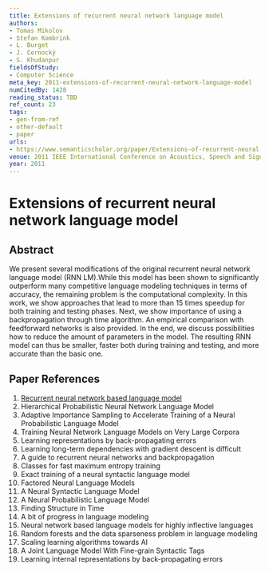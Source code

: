 ```yaml
---
title: Extensions of recurrent neural network language model
authors:
- Tomas Mikolov
- Stefan Kombrink
- L. Burget
- J. Cernocký
- S. Khudanpur
fieldsOfStudy:
- Computer Science
meta_key: 2011-extensions-of-recurrent-neural-network-language-model
numCitedBy: 1428
reading_status: TBD
ref_count: 23
tags:
- gen-from-ref
- other-default
- paper
urls:
- https://www.semanticscholar.org/paper/Extensions-of-recurrent-neural-network-language-Mikolov-Kombrink/07ca885cb5cc4328895bfaec9ab752d5801b14cd?sort=total-citations
venue: 2011 IEEE International Conference on Acoustics, Speech and Signal Processing (ICASSP)
year: 2011
---
```


# Extensions of recurrent neural network language model

## Abstract

We present several modifications of the original recurrent neural network language model (RNN LM).While this model has been shown to significantly outperform many competitive language modeling techniques in terms of accuracy, the remaining problem is the computational complexity. In this work, we show approaches that lead to more than 15 times speedup for both training and testing phases. Next, we show importance of using a backpropagation through time algorithm. An empirical comparison with feedforward networks is also provided. In the end, we discuss possibilities how to reduce the amount of parameters in the model. The resulting RNN model can thus be smaller, faster both during training and testing, and more accurate than the basic one.

## Paper References

1. [Recurrent neural network based language model](2010-recurrent-neural-network-based-language-model)
2. Hierarchical Probabilistic Neural Network Language Model
3. Adaptive Importance Sampling to Accelerate Training of a Neural Probabilistic Language Model
4. Training Neural Network Language Models on Very Large Corpora
5. Learning representations by back-propagating errors
6. Learning long-term dependencies with gradient descent is difficult
7. A guide to recurrent neural networks and backpropagation
8. Classes for fast maximum entropy training
9. Exact training of a neural syntactic language model
10. Factored Neural Language Models
11. A Neural Syntactic Language Model
12. A Neural Probabilistic Language Model
13. Finding Structure in Time
14. A bit of progress in language modeling
15. Neural network based language models for highly inflective languages
16. Random forests and the data sparseness problem in language modeling
17. Scaling learning algorithms towards AI
18. A Joint Language Model With Fine-grain Syntactic Tags
19. Learning internal representations by back-propagating errors
